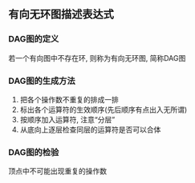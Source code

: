 ## 有向无环图描述表达式

### DAG图的定义

若一个有向图中不存在环, 则称为有向无环图, 简称DAG图

### DAG图的生成方法

1. 把各个操作数不重复的排成一排
2. 标出各个运算符的生效顺序(先后顺序有点出入无所谓)
3. 按顺序加入运算符, 注意“分层”
4. 从底向上逐层检查同层的运算符是否可以合体

### DAG图的检验

顶点中不可能出现重复的操作数